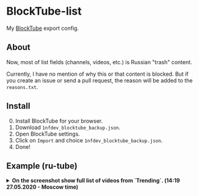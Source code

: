 # BlockTube-list
My [BlockTube](https://github.com/amitbl/blocktube) export config.

## About

Now, most of list fields (channels, videos, etc.) is Russian "trash" content.

Currently, I have no mention of why this or that content is blocked.
But if you create an issue or send a pull request, the reason will be added to the `reasons.txt`.

## Install

0. Install BlockTube for your browser.
1. Download `1nfdev_blocktube_backup.json`.
2. Open BlockTube settings.
3. Click on `Import` and choice `1nfdev_blocktube_backup.json`.
4. Done!

## Example (ru-tube)

<details>
  <summary><b>On the screenshot show full list of videos from `Trending`. (‏‎14:19 27.05.2020 - Moscow time)</b></summary>
  <img src="./www/ru-tube-example.png" alt="">
</details>
